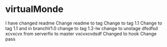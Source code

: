 # virtualMonde 
I have changed readme
Change readme to tag
Change to tag 1.1
Change to tag 1.1 and in branchV1.0
change to tag 1.2-lw
change to unstage dfsdfsd
xcvxcvx
from serverfix to master
vxcvxcvdsdf
Changed to hook
Change pass
